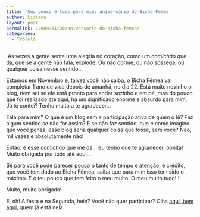 ```yaml
---
title: 'Seu pouco é tudo para mim: aniversário do Bicha Fêmea'
author: Lidiane
layout: post
permalink: /2009/11/20/aniversario-do-bicha-femea/
categories:
  - Trololó
---
```

 Ás vezes a gente sente uma alegria no coração, como um _comichão_ que dá, que se a gente não fala, explode. Ou não dorme, ou não sossega, ou qualquer coisa nesse sentido…

Estamos em Novembro e, talvez você não saiba, o Bicha Fêmea vai completar 1 ano de vida depois de amanhã, no dia 22. Está muito novinho o blog, nem sei se ele está pronto para andar sozinho e em pé, mas do pouco que foi realizado até aqui, há um significado enorme e absurdo para mim. Já te contei? Tenho muito a te agradecer…

Fala para mim? O que é um blog sem a participação ativa de quem o lê? Faz algum sentido se não for assim? E se não faz sentido, que é como imagino que você pensa, esse blog seria qualquer coisa que fosse, sem você? Não, mil vezes e absolutamente não!

Então, é esse _comichão_ que me dá… eu tenho que te agradecer, bonita! Muito obrigada por tudo até aqui…

Se para você pode parecer pouco o tanto de tempo e atenção, e crédito, que você tem dado ao Bicha Fêmea, saiba que para mim isso tem sido o máximo. É o teu pouco que tem feito o meu muito. O meu muito tudo!!!!

Muito, muito obrigada!

E, oh! A festa é na Segunda, hein? Você não quer participar? Olha <a href="http://www.trololodemulher.com.br/2009/11/06/comemorao-vista-no-bicha-fmea/" target="_self">aqui, bem aqui</a>, quem já está nela&#8230;